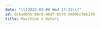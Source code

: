 ```yaml
---
date: "\\[2022-03-09 Wed 17:31\\]"
id: dcbad85b-98c9-48df-b57d-9480bc5bb239
title: Macchine a Rotori
---
```


